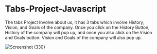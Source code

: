 # Tabs-Project-Javascript


The tabs Project Involve about us, it has 3 tabs which involve History, Vision, and Goals of the company. Once you click on the History Button, History of the company will pop up, and once you also click on the Vision and Goals button. Vision and Goals of the company will also pop up.



![Screenshot (330)](https://user-images.githubusercontent.com/88320958/200165000-797c566c-353a-45fd-9610-3c1ae872e0a9.png)
